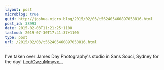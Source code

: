 ```yaml
---
layout: post
microblog: true
guid: http://joshua.micro.blog/2015/02/03/t562405460897058816.html
post_id: 38993
date: 2015-02-03T11:21:25+1100
lastmod: 2019-07-30T17:41:37+1100
type: post
url: /2015/02/03/t562405460897058816.html
---
```

I've taken over James Day Photography's studio in Sans Souci, Sydney for the day! [t.co/CwzuMmyvx...](http://t.co/CwzuMmyvxP)
